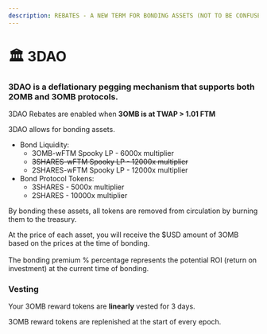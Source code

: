 ```yaml
---
description: REBATES - A NEW TERM FOR BONDING ASSETS (NOT TO BE CONFUSED WITH 3BOND)
---
```


# 🏛 3DAO

### 3DAO is a deflationary pegging mechanism that supports both 2OMB and 3OMB protocols.

3DAO Rebates are enabled when **3OMB is at TWAP > 1.01 FTM**

3DAO allows for bonding assets.

* Bond Liquidity:
  * 3OMB-wFTM Spooky LP - 6000x multiplier
  * ~~3SHARES-wFTM Spooky LP - 12000x multiplier~~
  * 2SHARES-wFTM Spooky LP - 12000x multiplier
* Bond Protocol Tokens:
  * 3SHARES - 5000x multiplier
  * 2SHARES - 10000x multiplier

By bonding these assets, all tokens are removed from circulation by burning them to the treasury.

At the price of each asset, you will receive the $USD amount of 3OMB based on the prices at the time of bonding.\
\
The bonding premium % percentage represents the potential ROI (return on investment) at the current time of bonding.

### Vesting

Your 3OMB reward tokens are **linearly** vested for 3 days.

3OMB reward tokens are replenished at the start of every epoch.
